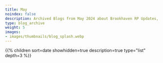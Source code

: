 ```yaml
---
title: May
noindex: false
description: Archived Blogs from May 2024 about Brookhaven RP Updates, exciting news, and new findings
type: blog_archive
weight: 5
images:
- images/thumbnails/blog_splash.webp
---
```




{{% children sort=date showhidden=true description=true type="list" depth=3 %}}

